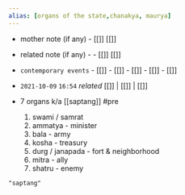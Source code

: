 ```yaml
---
alias: [organs of the state,chanakya, maurya]
---
```

- mother note (if any)		- [[]] [[]]
- related note (if any) -		- [[]] [[]]
- `contemporary events`	- [[]]	- [[]]	- [[]]	- [[]]	- [[]]

- `2021-10-09`  `16:54` _related_ [[]] | [[]] | [[]]

 - 7 organs k/a [[saptang]] #pre 
	1. swami / samrat
	2. ammatya - minister
	3. bala - army
	4. kosha - treasury
	5. durg / janapada - fort & neighborhood
	6. mitra - ally
	7. shatru - enemy

```query
"saptang"
```